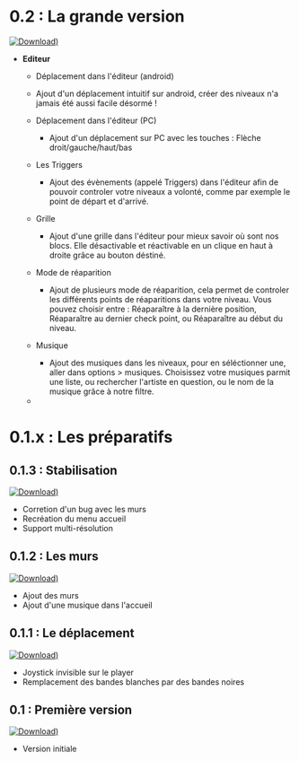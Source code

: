 <!-- TITLE: Changlogs -->
<!-- SUBTITLE: La liste des changements effectués à chaque version -->

# 0.2 : La grande version
[![Download)](https://img.shields.io/badge/Download-0.2-blue.svg?style=flat-square)](https://github.com/06-Games/Angry-Dash/releases/tag/0.2)

* **Editeur**
  * Déplacement dans l'éditeur (android)
  * Ajout d'un déplacement intuitif sur android, créer des niveaux n'a jamais été aussi facile désormé !

  * Déplacement dans l'éditeur (PC)
    * Ajout d'un déplacement sur PC avec les touches : Flèche droit/gauche/haut/bas

  * Les Triggers
    * Ajout des évènements (appelé Triggers) dans l'éditeur afin de pouvoir controler votre niveaux a volonté, comme par exemple le point de départ et d'arrivé.

  * Grille
    * Ajout d'une grille dans l'éditeur pour mieux savoir où sont nos blocs. Elle désactivable et réactivable en un clique en haut à droite grâce au bouton déstiné.

  * Mode de réaparition
    * Ajout de plusieurs mode de réaparition, cela permet de controler les différents points de réaparitions dans votre niveau. Vous pouvez choisir entre : Réaparaître à la dernière position, Réaparaître au dernier check point, ou Réaparaître au début du niveau.

  * Musique
    * Ajout des musiques dans les niveaux, pour en séléctionner une, aller dans options > musiques. Choisissez votre musiques parmit une liste, ou  rechercher l'artiste en question, ou le nom de la musique grâce à notre filtre.

  * 


# 0.1.x : Les préparatifs
## 0.1.3 : Stabilisation
[![Download)](https://img.shields.io/badge/Download-0.1.3-blue.svg?style=flat-square)](https://github.com/06-Games/Angry-Dash/releases/tag/0.1.3)
* Corretion d'un bug avec les murs
* Recréation du menu accueil
* Support multi-résolution

## 0.1.2 : Les murs
[![Download)](https://img.shields.io/badge/Download-0.1.2-blue.svg?style=flat-square)](https://github.com/06-Games/Angry-Dash/releases/tag/0.1.2)
* Ajout des murs
* Ajout d'une musique dans l'accueil

## 0.1.1 : Le déplacement
[![Download)](https://img.shields.io/badge/Download-0.1.1-blue.svg?style=flat-square)](https://github.com/06-Games/Angry-Dash/releases/tag/0.1.1)
* Joystick invisible sur le player
* Remplacement des bandes blanches par des bandes noires

## 0.1 : Première version
[![Download)](https://img.shields.io/badge/Download-0.1-blue.svg?style=flat-square)](https://github.com/06-Games/Angry-Dash/releases/tag/0.1)
* Version initiale